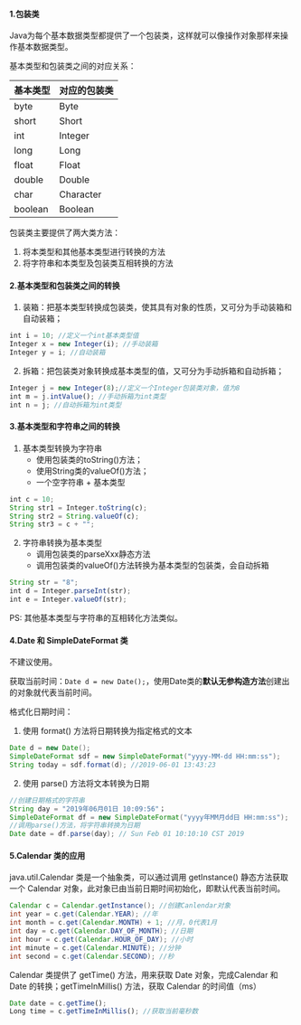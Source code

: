 #### 1.包装类
Java为每个基本数据类型都提供了一个包装类，这样就可以像操作对象那样来操作基本数据类型。

基本类型和包装类之间的对应关系：

| 基本类型 | 对应的包装类 |
| --- | --- |
| byte | Byte |
| short | Short |
| int | Integer |
| long | Long |
| float | Float |
| double | Double |
| char | Character |
| boolean | Boolean |

包装类主要提供了两大类方法：
1. 将本类型和其他基本类型进行转换的方法
2. 将字符串和本类型及包装类互相转换的方法

#### 2.基本类型和包装类之间的转换
1. 装箱：把基本类型转换成包装类，使其具有对象的性质，又可分为手动装箱和自动装箱；
```js
int i = 10; //定义一个int基本类型值
Integer x = new Integer(i); //手动装箱
Integer y = i; //自动装箱
```
2. 拆箱：把包装类对象转换成基本类型的值，又可分为手动拆箱和自动拆箱；
```js
Integer j = new Integer(8);//定义一个Integer包装类对象，值为8
int m = j.intValue(); //手动拆箱为int类型
int n = j; //自动拆箱为int类型
```

#### 3.基本类型和字符串之间的转换
1. 基本类型转换为字符串
    * 使用包装类的toString()方法；
    * 使用String类的valueOf()方法；
    * 一个空字符串 + 基本类型
```js
int c = 10;
String str1 = Integer.toString(c);
String str2 = String.valueOf(c);
String str3 = c + "";
```

2. 字符串转换为基本类型
    * 调用包装类的parseXxx静态方法
    * 调用包装类的valueOf()方法转换为基本类型的包装类，会自动拆箱
```js
String str = "8";
int d = Integer.parseInt(str);
int e = Integer.valueOf(str);
```

PS: 其他基本类型与字符串的互相转化方法类似。

#### 4.Date 和 SimpleDateFormat 类

不建议使用。

获取当前时间：`Date d = new Date();`，使用Date类的**默认无参构造方法**创建出的对象就代表当前时间。

格式化日期时间：
1. 使用 format() 方法将日期转换为指定格式的文本
```java
Date d = new Date();
SimpleDateFormat sdf = new SimpleDateFormat("yyyy-MM-dd HH:mm:ss");
String today = sdf.format(d); //2019-06-01 13:43:23
```

2. 使用 parse() 方法将文本转换为日期
```java
//创建日期格式的字符串
String day = "2019年06月01日 10:09:56"；
SimpleDateFormat df = new SimpleDateFormat("yyyy年MM月dd日 HH:mm:ss");
//调用parse()方法，将字符串转换为日期
Date date = df.parse(day); // Sun Feb 01 10:10:10 CST 2019
```

#### 5.Calendar 类的应用

java.util.Calendar 类是一个抽象类，可以通过调用 getInstance() 静态方法获取一个 Calendar 对象，此对象已由当前日期时间初始化，即默认代表当前时间。

```java
Calendar c = Calendar.getInstance(); //创建Canlendar对象
int year = c.get(Calendar.YEAR); //年
int month = c.get(Calendar.MONTH) + 1; //月，0代表1月
int day = c.get(Calendar.DAY_OF_MONTH); //日期
int hour = c.get(Calendar.HOUR_OF_DAY); //小时
int minute = c.get(Calendar.MINUTE); //分钟
int second = c.get(Calendar.SECOND); //秒
```

Calendar 类提供了 getTime() 方法，用来获取 Date 对象，完成Calendar 和 Date 的转换；getTimeInMillis() 方法，获取 Calendar 的时间值（ms）
```js
Date date = c.getTime();
Long time = c.getTimeInMillis(); //获取当前毫秒数
```
